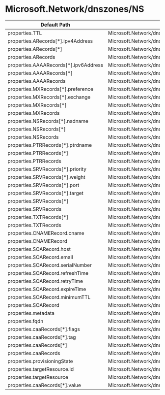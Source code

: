 # Microsoft.Network/dnszones/NS

| Default Path | Alias |
|---|---|
| properties.TTL | Microsoft.Network/dnszones/NS/TTL |
| properties.ARecords[*].ipv4Address | Microsoft.Network/dnszones/NS/ARecords[*].ipv4Address |
| properties.ARecords[*] | Microsoft.Network/dnszones/NS/ARecords[*] |
| properties.ARecords | Microsoft.Network/dnszones/NS/ARecords |
| properties.AAAARecords[*].ipv6Address | Microsoft.Network/dnszones/NS/AAAARecords[*].ipv6Address |
| properties.AAAARecords[*] | Microsoft.Network/dnszones/NS/AAAARecords[*] |
| properties.AAAARecords | Microsoft.Network/dnszones/NS/AAAARecords |
| properties.MXRecords[*].preference | Microsoft.Network/dnszones/NS/MXRecords[*].preference |
| properties.MXRecords[*].exchange | Microsoft.Network/dnszones/NS/MXRecords[*].exchange |
| properties.MXRecords[*] | Microsoft.Network/dnszones/NS/MXRecords[*] |
| properties.MXRecords | Microsoft.Network/dnszones/NS/MXRecords |
| properties.NSRecords[*].nsdname | Microsoft.Network/dnszones/NS/NSRecords[*].nsdname |
| properties.NSRecords[*] | Microsoft.Network/dnszones/NS/NSRecords[*] |
| properties.NSRecords | Microsoft.Network/dnszones/NS/NSRecords |
| properties.PTRRecords[*].ptrdname | Microsoft.Network/dnszones/NS/PTRRecords[*].ptrdname |
| properties.PTRRecords[*] | Microsoft.Network/dnszones/NS/PTRRecords[*] |
| properties.PTRRecords | Microsoft.Network/dnszones/NS/PTRRecords |
| properties.SRVRecords[*].priority | Microsoft.Network/dnszones/NS/SRVRecords[*].priority |
| properties.SRVRecords[*].weight | Microsoft.Network/dnszones/NS/SRVRecords[*].weight |
| properties.SRVRecords[*].port | Microsoft.Network/dnszones/NS/SRVRecords[*].port |
| properties.SRVRecords[*].target | Microsoft.Network/dnszones/NS/SRVRecords[*].target |
| properties.SRVRecords[*] | Microsoft.Network/dnszones/NS/SRVRecords[*] |
| properties.SRVRecords | Microsoft.Network/dnszones/NS/SRVRecords |
| properties.TXTRecords[*] | Microsoft.Network/dnszones/NS/TXTRecords[*] |
| properties.TXTRecords | Microsoft.Network/dnszones/NS/TXTRecords |
| properties.CNAMERecord.cname | Microsoft.Network/dnszones/NS/CNAMERecord.cname |
| properties.CNAMERecord | Microsoft.Network/dnszones/NS/CNAMERecord |
| properties.SOARecord.host | Microsoft.Network/dnszones/NS/SOARecord.host |
| properties.SOARecord.email | Microsoft.Network/dnszones/NS/SOARecord.email |
| properties.SOARecord.serialNumber | Microsoft.Network/dnszones/NS/SOARecord.serialNumber |
| properties.SOARecord.refreshTime | Microsoft.Network/dnszones/NS/SOARecord.refreshTime |
| properties.SOARecord.retryTime | Microsoft.Network/dnszones/NS/SOARecord.retryTime |
| properties.SOARecord.expireTime | Microsoft.Network/dnszones/NS/SOARecord.expireTime |
| properties.SOARecord.minimumTTL | Microsoft.Network/dnszones/NS/SOARecord.minimumTTL |
| properties.SOARecord | Microsoft.Network/dnszones/NS/SOARecord |
| properties.metadata | Microsoft.Network/dnszones/NS/metadata |
| properties.fqdn | Microsoft.Network/dnszones/NS/fqdn |
| properties.caaRecords[*].flags | Microsoft.Network/dnszones/NS/caaRecords[*].flags |
| properties.caaRecords[*].tag | Microsoft.Network/dnszones/NS/caaRecords[*].tag |
| properties.caaRecords[*] | Microsoft.Network/dnszones/NS/caaRecords[*] |
| properties.caaRecords | Microsoft.Network/dnszones/NS/caaRecords |
| properties.provisioningState | Microsoft.Network/dnszones/NS/provisioningState |
| properties.targetResource.id | Microsoft.Network/dnszones/NS/targetResource.id |
| properties.targetResource | Microsoft.Network/dnszones/NS/targetResource |
| properties.caaRecords[*].value | Microsoft.Network/dnszones/NS/caaRecords[*].value |

